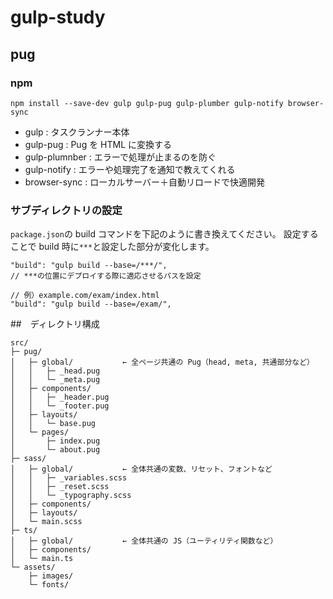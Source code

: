 # gulp-study

## pug

### npm

```
npm install --save-dev gulp gulp-pug gulp-plumber gulp-notify browser-sync
```

- gulp : タスクランナー本体
- gulp-pug : Pug を HTML に変換する
- gulp-plumnber : エラーで処理が止まるのを防ぐ
- gulp-notify : エラーや処理完了を通知で教えてくれる
- browser-sync : ローカルサーバー＋自動リロードで快適開発

### サブディレクトリの設定

`package.json`の build コマンドを下記のように書き換えてください。
設定することで build 時に`***`と設定した部分が変化します。

```
"build": "gulp build --base=/***/",
// ***の位置にデプロイする際に適応させるパスを設定

// 例）example.com/exam/index.html
"build": "gulp build --base=/exam/",
```

##　ディレクトリ構成

```
src/
├─ pug/
│   ├─ global/           ← 全ページ共通の Pug（head, meta, 共通部分など）
│   │   ├─ _head.pug
│   │   └─ _meta.pug
│   ├─ components/
│   │   ├─ _header.pug
│   │   └─ _footer.pug
│   ├─ layouts/
│   │   └─ base.pug
│   └─ pages/
│       ├─ index.pug
│       └─ about.pug
├─ sass/
│   ├─ global/           ← 全体共通の変数、リセット、フォントなど
│   │   ├─ _variables.scss
│   │   ├─ _reset.scss
│   │   └─ _typography.scss
│   ├─ components/
│   ├─ layouts/
│   └─ main.scss
├─ ts/
│   ├─ global/           ← 全体共通の JS（ユーティリティ関数など）
│   ├─ components/
│   └─ main.ts
└─ assets/
    ├─ images/
    └─ fonts/
```
